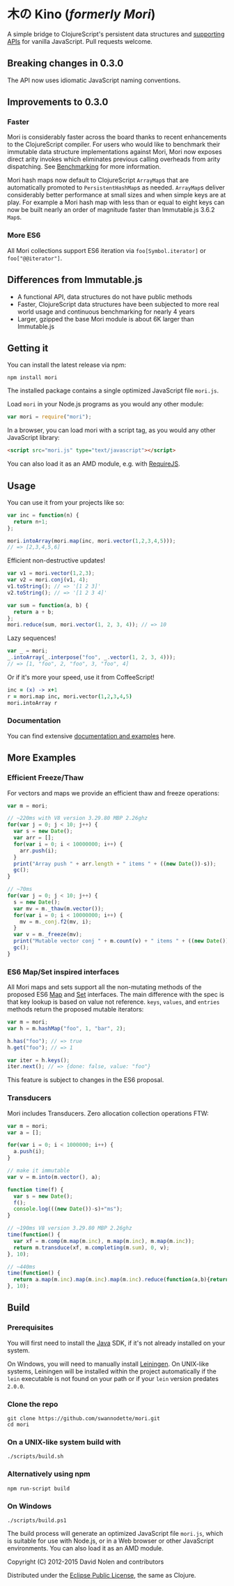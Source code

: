 # 木の Kino (_formerly Mori_)

A simple bridge to ClojureScript's persistent data structures and
[supporting APIs](http://swannodette.github.io/mori/) for vanilla
JavaScript. Pull requests welcome.

## Breaking changes in 0.3.0 

The API now uses idiomatic JavaScript naming conventions.

## Improvements to 0.3.0

### Faster

Mori is considerably faster across the board thanks to recent
enhancements to the ClojureScript compiler. For users who would like
to benchmark their immutable data structure implementations against
Mori, Mori now exposes direct arity invokes which eliminates previous
calling overheads from arity dispatching. See
[Benchmarking](https://github.com/swannodette/mori/wiki/Benchmarking)
for more information.

Mori hash maps now default to ClojureScript `ArrayMap`s that are
automatically promoted to `PersistentHashMap`s as needed. `ArrayMap`s
deliver considerably better performance at small sizes and when simple
keys are at play. For example a Mori hash map with less than or equal
to eight keys can now be built nearly an order of magnitude faster than
Immutable.js 3.6.2 `Map`s.

### More ES6

All Mori collections support ES6 iteration via `foo[Symbol.iterator]`
or `foo["@@iterator"]`.

## Differences from Immutable.js

* A functional API, data structures do not have public methods
* Faster, ClojureScript data structures have been subjected to more
  real world usage and continuous benchmarking for nearly 4 years
* Larger, gzipped the base Mori module is about 6K larger than Immutable.js

## Getting it

You can install the latest release via npm:

```shell
npm install mori
```

The installed package contains a single optimized JavaScript file `mori.js`.

Load `mori` in your Node.js programs as you would any other module:

```javascript
var mori = require("mori");
```

In a browser, you can load mori with a script tag, as you would any other JavaScript library:

```html
<script src="mori.js" type="text/javascript"></script>
```

You can also load it as an AMD module, e.g. with [RequireJS](http://requirejs.org/).

## Usage

You can use it from your projects like so:

```javascript
var inc = function(n) {
  return n+1;
};

mori.intoArray(mori.map(inc, mori.vector(1,2,3,4,5)));
// => [2,3,4,5,6]
```

Efficient non-destructive updates!

```javascript
var v1 = mori.vector(1,2,3);
var v2 = mori.conj(v1, 4);
v1.toString(); // => '[1 2 3]'
v2.toString(); // => '[1 2 3 4]'
```

```javascript
var sum = function(a, b) {
  return a + b;
};
mori.reduce(sum, mori.vector(1, 2, 3, 4)); // => 10
```

Lazy sequences!

```javascript
var _ = mori;
_.intoArray(_.interpose("foo", _.vector(1, 2, 3, 4)));
// => [1, "foo", 2, "foo", 3, "foo", 4]
```

Or if it's more your speed, use it from CoffeeScript!

```coffeescript
inc = (x) -> x+1  
r = mori.map inc, mori.vector(1,2,3,4,5)
mori.intoArray r
```

### Documentation

You can find extensive [documentation and examples](http://swannodette.github.io/mori/) here.

## More Examples

### Efficient Freeze/Thaw

For vectors and maps we provide an efficient thaw and freeze
operations:

```javascript
var m = mori;

// ~220ms with V8 version 3.29.80 MBP 2.26ghz
for(var j = 0; j < 10; j++) {
  var s = new Date();
  var arr = [];
  for(var i = 0; i < 10000000; i++) {
    arr.push(i);
  }
  print("Array push " + arr.length + " items " + ((new Date())-s));
  gc();
}

// ~70ms
for(var j = 0; j < 10; j++) {
  s = new Date();
  var mv = m._thaw(m.vector());
  for(var i = 0; i < 10000000; i++) {
    mv = m._conj.f2(mv, i);
  }
  var v = m._freeze(mv);
  print("Mutable vector conj " + m.count(v) + " items " + ((new Date())-s));
  gc();
}
```

### ES6 Map/Set inspired interfaces

All Mori maps and sets support all the non-mutating methods of the
proposed ES6
[Map](https://developer.mozilla.org/en-US/docs/Web/JavaScript/Reference/Global_Objects/Map)
and
[Set](https://developer.mozilla.org/en-US/docs/Web/JavaScript/Reference/Global_Objects/Set)
interfaces. The main difference with the spec is that key lookup is
based on value not reference. `keys`, `values`, and `entries` methods
return the proposed mutable iterators:

```javascript
var m = mori;
var h = m.hashMap("foo", 1, "bar", 2);

h.has("foo"); // => true
h.get("foo"); // => 1

var iter = h.keys();
iter.next(); // => {done: false, value: "foo"}
```

This feature is subject to changes in the ES6 proposal.

### Transducers

Mori includes Transducers. Zero allocation collection operations FTW:

```javascript
var m = mori;
var a = [];

for(var i = 0; i < 1000000; i++) {
  a.push(i);
}

// make it immutable
var v = m.into(m.vector(), a);

function time(f) {
  var s = new Date();
  f();
  console.log(((new Date())-s)+"ms");
}

// ~190ms V8 version 3.29.80 MBP 2.26ghz
time(function() {
  var xf = m.comp(m.map(m.inc), m.map(m.inc), m.map(m.inc));
  return m.transduce(xf, m.completing(m.sum), 0, v);
}, 10);

// ~440ms
time(function() {
  return a.map(m.inc).map(m.inc).map(m.inc).reduce(function(a,b){return a+b;}, 0);
}, 10);
```

## Build

### Prerequisites

You will first need to install the
[Java](http://www.oracle.com/technetwork/java/javase/downloads/index.html)
SDK, if it's not already installed on your system.

On Windows, you will need to manually install
[Leiningen](http://github.com/technomancy/leiningen). On UNIX-like
systems, Leiningen will be installed within the project automatically
if the `lein` executable is not found on your path or if your `lein`
version predates `2.0.0`.

### Clone the repo

```shell
git clone https://github.com/swannodette/mori.git
cd mori
```

### On a UNIX-like system build with

```shell
./scripts/build.sh
```

### Alternatively using npm

```shell
npm run-script build
```

### On Windows

```shell
./scripts/build.ps1
```

The build process will generate an optimized JavaScript file
`mori.js`, which is suitable for use with Node.js, or in a Web browser
or other JavaScript environments. You can also load it as an AMD
module.

Copyright (C) 2012-2015 David Nolen and contributors

Distributed under the
[Eclipse Public License](https://raw.github.com/swannodette/mori/master/epl-v10.html),
the same as Clojure.

